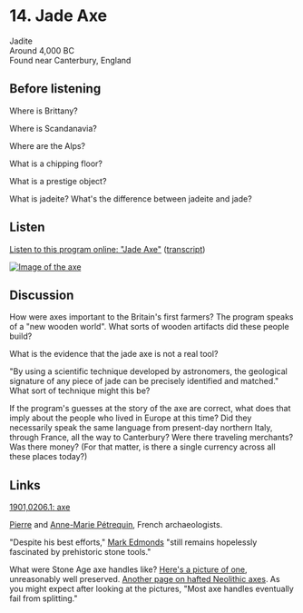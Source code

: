 # 14. Jade Axe

Jadite  
Around 4,000 BC  
Found near Canterbury, England


## Before listening

Where is Brittany?

Where is Scandanavia?

Where are the Alps?

What is a chipping floor?

What is a prestige object?

What is jadeite? What's the difference between jadeite and jade?


## Listen

[Listen to this program online:
"Jade Axe"](http://www.bbc.co.uk/ahistoryoftheworld/objects/ZRfYPmVMSgmqZyFEY8VRJA)
([transcript](http://www.bbc.co.uk/ahistoryoftheworld/about/transcripts/episode14/))

[![Image of the axe](https://commons.wikimedia.org/wiki/File:British_Museum_jadeite_axe.jpg)](http://www.britishmuseum.org/research/collection_online/collection_object_details/collection_image_gallery.aspx?assetId=33456001&objectId=1363130&partId=1#more-views)


## Discussion

How were axes important to the Britain's first farmers? The program
speaks of a "new wooden world". What sorts of wooden artifacts did these
people build?

What is the evidence that the jade axe is not a real tool?

"By using a scientific technique developed by astronomers, the
geological signature of any piece of jade can be precisely identified
and matched." What sort of technique might this be?

If the program's guesses at the story of the axe are correct, what does
that imply about the people who lived in Europe at this time? Did they
necessarily speak the same language from present-day northern Italy,
through France, all the way to Canterbury? Were there traveling
merchants? Was there money? (For that matter, is there a single currency
across all these places today?)


## Links

[1901,0206.1: axe](http://www.britishmuseum.org/research/collection_online/collection_object_details.aspx?objectId=1363130&partId=1)

[Pierre](https://univ-fcomte.academia.edu/PierreP%C3%A9trequin) and
[Anne-Marie Pétrequin](https://univ-fcomte.academia.edu/AnneMarieP%C3%A9trequin),
French archaeologists.

"Despite his best efforts,"
[Mark Edmonds](http://archaeology.leiden.edu/awrana/keynote-speakers/prof-mark-edmonds.html)
"still remains hopelessly fascinated by prehistoric stone tools."

What were Stone Age axe handles like?
[Here's a picture of one](http://www.pasthorizonspr.com/index.php/archives/11/2014/well-preserved-5500-year-old-hafted-flint-axe-found-in-denmark),
unreasonably well preserved.
[Another page on hafted Neolithic axes](http://lithiccastinglab.com/gallery-pages/2008julyhaftedaxespage2.htm).
As you might expect after looking at the pictures, "Most axe handles
eventually fail from splitting."
